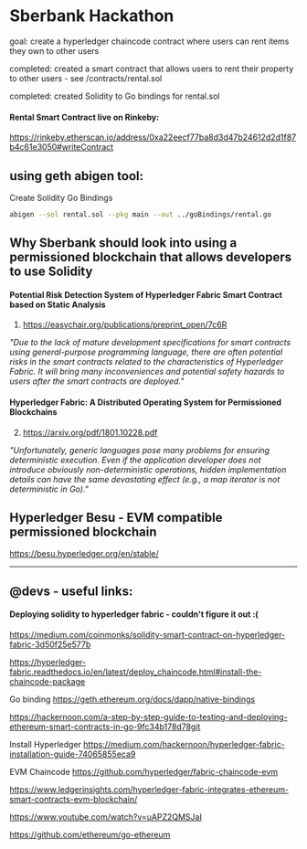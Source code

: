 # Sberbank Hackathon

goal: create a hyperledger chaincode contract where users can rent items they own to other users


completed: created a smart contract that allows users to rent their property to other users - see /contracts/rental.sol

completed: created Solidity to Go bindings for rental.sol


#### Rental Smart Contract live on Rinkeby:
https://rinkeby.etherscan.io/address/0xa22eecf77ba8d3d47b24612d2d1f87b4c61e3050#writeContract



## using geth abigen tool:

Create Solidity Go Bindings

```sh
abigen --sol rental.sol --pkg main --out ../goBindings/rental.go
```


## Why Sberbank should look into using a permissioned blockchain that allows developers to use Solidity 

#### Potential Risk Detection System of Hyperledger Fabric Smart Contract based on Static Analysis

1) https://easychair.org/publications/preprint_open/7c6R


*"Due  to  the  lack  of 
mature development specifications for smart contracts 
using  general-purpose  programming  language,  there  are 
often  potential  risks  in  the  smart  contracts  related  to  the 
characteristics  of  Hyperledger  Fabric.  It  will  bring  many 
inconveniences  and  potential  safety  hazards  to  users  after 
the smart contracts are deployed."*

#### Hyperledger Fabric: A Distributed Operating System for Permissioned Blockchains

2) https://arxiv.org/pdf/1801.10228.pdf

*"Unfortunately, generic languages pose many problems for ensuring deterministic execution. Even if the application developer
does not introduce obviously non-deterministic operations, hidden
implementation details can have the same devastating effect (e.g., a
map iterator is not deterministic in Go)."*



## Hyperledger Besu - EVM compatible permissioned blockchain

https://besu.hyperledger.org/en/stable/



--------
## @devs - useful links:

#### Deploying solidity to hyperledger fabric - couldn't figure it out :(

https://medium.com/coinmonks/solidity-smart-contract-on-hyperledger-fabric-3d50f25e577b


https://hyperledger-fabric.readthedocs.io/en/latest/deploy_chaincode.html#install-the-chaincode-package



Go binding
https://geth.ethereum.org/docs/dapp/native-bindings

https://hackernoon.com/a-step-by-step-guide-to-testing-and-deploying-ethereum-smart-contracts-in-go-9fc34b178d78git 


Install Hyperledger
https://medium.com/hackernoon/hyperledger-fabric-installation-guide-74065855eca9

EVM Chaincode
https://github.com/hyperledger/fabric-chaincode-evm

https://www.ledgerinsights.com/hyperledger-fabric-integrates-ethereum-smart-contracts-evm-blockchain/

https://www.youtube.com/watch?v=uAPZ2QMSJaI

https://github.com/ethereum/go-ethereum
